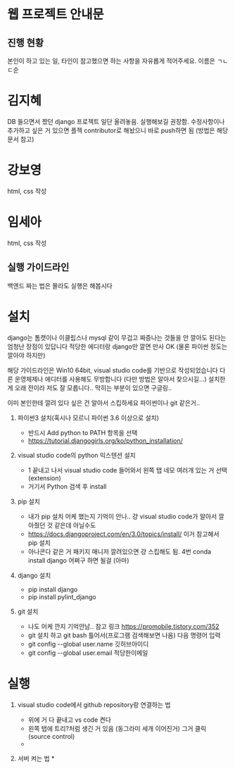 웹 프로젝트 안내문
=======


진행 현황
--------
본인이 하고 있는 일, 타인이 참고했으면 하는 사항을 자유롭게 적어주세요. 이름은 ㄱㄴㄷ순

# 김지혜
DB 들으면서 짰던 django 프로젝트 일단 올려놓음. 실행해보길 권장함.
수정사항이나 추가하고 싶은 거 있으면 플젝 contributor로 해놨으니 바로 push하면 됨 (방법은 해당 문서 참고)

# 강보영
html, css 작성

# 임세아
html, css 작성

실행 가이드라인
--------

백엔드 짜는 법은 몰라도 실행은 해봅시다

# 설치

django는 톰캣이나 이클립스나 mysql 같이 무겁고 짜증나는 것들을 안 깔아도 된다는 엄청난 장점이 있답니다
적당한 에디터랑 django만 깔면 만사 OK (물론 파이썬 정도는 깔아야 하지만)

해당 가이드라인은 Win10 64bit, visual studio code를 기반으로 작성되었습니다
다른 운영체제나 에디터를 사용해도 무방합니다 (다만 방법은 알아서 찾으시길...)
설치한 게 오래 전이라 저도 잘 모릅니다.. 막히는 부분이 있으면 구글링..

이미 본인한테 깔려 있다 싶은 건 알아서 스킵하세요 파이썬이나 git 같은거..

1. 파이썬3 설치(혹시나 모르니 파이썬 3.6 이상으로 설치)
	* 반드시 Add python to PATH 항목을 선택
	* https://tutorial.djangogirls.org/ko/python_installation/

2. visual studio code의 python 익스텐션 설치
	* 1 끝내고 나서 visual studio code 들어와서 왼쪽 탭 네모 여러개 있는 거 선택 (extension)
	* 거기서 Python 검색 후 install

3. pip 설치
	* 내가 pip 설치 어케 했는지 기억이 안나.. 걍 visual studio code가 알아서 깔아줬던 것 같은데 아닐수도
	* https://docs.djangoproject.com/en/3.0/topics/install/ 이거 참고해서 pip 설치
	* 아나콘다 같은 거 패키지 매니저 깔려있으면 걍 스킵해도 됨. 4번 conda install django 어쩌구 하면 될걸 (아마)

4. django 설치
	* pip install django
	* pip install pylint_django

5. git 설치
	* 나도 어케 깐지 기억안남.. 참고 링크 https://promobile.tistory.com/352
	* git 설치 하고 git bash 틀어서(프로그램 검색해보면 나옴) 다음 명령어 입력
	* git config --global user.name 깃허브아이디
	* git config --global user.email 적당한이메일

# 실행

1. visual studio code에서 github repository랑 연결하는 법
	* 위에 거 다 끝내고 vs code 켠다
	* 왼쪽 탭에 트리?처럼 생긴 거 있음 (동그라미 세개 이어진거) 그거 클릭 (source control)
	* 

2. 서버 켜는 법
	*